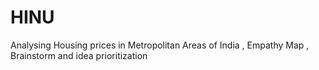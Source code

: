 # HINU
Analysing Housing prices in Metropolitan Areas of India , Empathy Map , Brainstorm and idea prioritization
